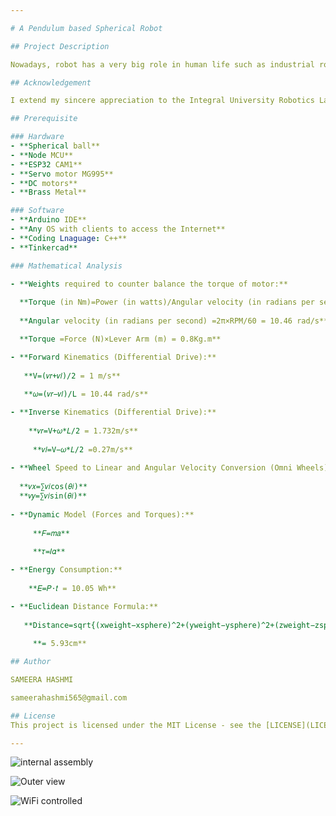 ```yaml
---

# A Pendulum based Spherical Robot

## Project Description

Nowadays, robot has a very big role in human life such as industrial robot and medical robot,and also there are many design of the robot. Concerning on the work area such as uneven surface or high friction areas, some design might not be able to work magnificently to achieve objectives and tasks of robot purpose. In that case, the spherical robot is introduced to solve the problem. The spherical robot is a novel mechanism design to move the robot in multiconditioned surfaces. Unlike other kind of legged or wheeled robots, the main feature that make a spherical different from other is a ground contact point which is very small as compared to other designs. In principles, the spherical robot comprises of two DC motor to move forward and backward direction while robot’s heading is altered by the pendulum, which is actuated by another DC motor.

## Acknowledgement

I extend my sincere appreciation to the Integral University Robotics Lab ([https://www.robotics.iul.ac.in/](https://www.robotics.iul.ac.in/)) for their invaluable support throughout the development of the Spherical Robot. Their generous provision of funds, tools, and a conducive environment for research and innovation has been instrumental in bringing this project to fruition. I am deeply grateful for their guidance and expertise, which have played a pivotal role in the successful design and implementation of this robot using Arduino. This project would not have been possible without their unwavering support and mentorship.

## Prerequisite

### Hardware
- **Spherical ball**
- **Node MCU**
- **ESP32 CAM1**
- **Servo motor MG995**
- **DC motors**
- **Brass Metal**

### Software
- **Arduino IDE**
- **Any OS with clients to access the Internet**
- **Coding Lnaguage: C++**
- **Tinkercad**

### Mathematical Analysis

- **Weights required to counter balance the torque of motor:**
  
  **Torque (in Nm)=Power (in watts)/Angular velocity (in radians per second)**
  
  **Angular velocity (in radians per second) =2π×RPM/60 = 10.46 rad/s**

  **Torque =Force (N)×Lever Arm (m) = 0.8Kg.m**

- **Forward Kinematics (Differential Drive):**
  
   **V=(𝑣𝑟+𝑣𝑙)/2 = 1 m/s**
  
   **𝜔=(𝑣𝑟−𝑣𝑙)/L = 10.44 rad/s**

- **Inverse Kinematics (Differential Drive):**
  
    **𝑣𝑟=V+𝜔*𝐿/2 = 1.732m/s**
  
     **𝑣𝑙=V−𝜔*𝐿/2 =0.27m/s**
  
- **Wheel Speed to Linear and Angular Velocity Conversion (Omni Wheels):**
  
  **𝑣𝑥=∑𝑣𝑖cos⁡(𝜃𝑖)**
  **𝑣𝑦=∑𝑣𝑖sin⁡(𝜃𝑖)**
  
- **Dynamic Model (Forces and Torques):**
  
     **𝐹=𝑚𝑎**
  
     **𝜏=𝐼𝛼**

- **Energy Consumption:**
  
    **𝐸=𝑃⋅𝑡 = 10.05 Wh**

- **Euclidean Distance Formula:**
  
   **Distance=sqrt{(xweight−xsphere)^2+(yweight−ysphere)^2+(zweight−zsphere)^2}**
 
     **= 5.93cm**

## Author

SAMEERA HASHMI

sameerahashmi565@gmail.com

## License 
This project is licensed under the MIT License - see the [LICENSE](LICENSE) file for details.

---
```

![internal assembly](https://github.com/Integral-Robotics-Lab/Spherical-Robot/assets/140057631/28ecbd56-0773-49d0-89a9-42b77b628dab)

![Outer view](https://github.com/Integral-Robotics-Lab/Spherical-Robot/assets/140057631/d686b1bd-27be-43ae-b3a6-fc0d39da17a4)

![WiFi controlled](https://github.com/Integral-Robotics-Lab/Spherical-Robot/assets/140057631/a35c33f2-f7e4-4d99-ac8a-2fa15f41d4bf)
